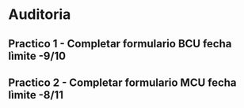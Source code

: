 # Auditoria
## Practico 1  - Completar formulario BCU fecha lìmite -9/10
## Practico 2  - Completar formulario MCU fecha lìmite -8/11

